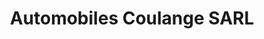 ---
title: "Automobiles Coulange SARL"
url: /lhuisserie/automobiles-coulange-sarl/
shop: réparation de voitures
---